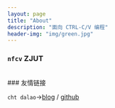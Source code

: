 ```yaml
---
layout: page
title: "About"
description: "面向 CTRL-C/V 编程"
header-img: "img/green.jpg"
---
```

### `nfcv` ZJUT

<br>
### 友情链接

`cht dalao`->[blog](https://h1542462994.github.io/) /
[github](https://github.com/h1542462994)